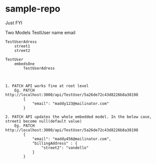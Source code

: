 # sample-repo

Just FYI

Two Models
	TestUser
		name
		email
		
	TestUserAdress
		street1
		street2
		
	TestUser
		embedsOne
			TestUserAdress
			
			
			
	1. PATCH API works fine at root level
		Eg. PATCH http://localhost:3000/api/TestUser/5a26de72c43d8226b8a38198
			{
				"email": "maddy123@mailinator.com"
			}
		
	2. PATCH API updates the whole embedded model. In the below case, street1 become null(default value)
		Eg. PATCH http://localhost:3000/api/TestUser/5a26de72c43d8226b8a38198
			{
				"email": "maddy456@mailinator.com",
				"billingAddress" : {
					"street2": "vandello"
				}
			}
		